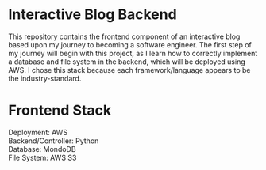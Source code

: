 # Interactive Blog Backend

This repository contains the frontend component of an interactive blog based upon my journey to becoming a software engineer. The first step of my journey will begin with this project, as I learn how to correctly implement a database and file system in the backend, which will be deployed using AWS. I chose this stack because each framework/language appears to be the industry-standard.

# Frontend Stack
Deployment: AWS <br />
Backend/Controller: Python <br />
Database: MondoDB <br />
File System: AWS S3 <br />